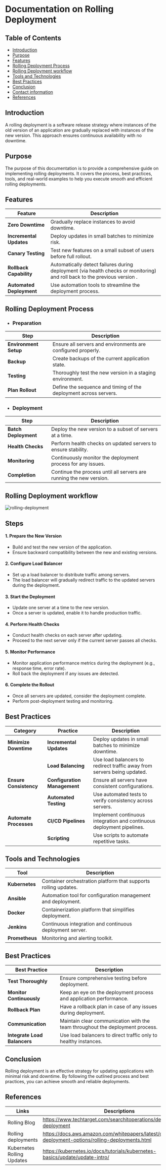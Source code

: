 # Documentation on Rolling Deployment







## Table of Contents

- [Introduction](#introduction)
- [Purpose](#purpose)
- [Features](#features)
- [Rolling Deployment Process](#rolling-deployment-process)
- [Rolling Deployment workflow](#rolling-deployment-workflow)
- [Tools and Technologies](#tools-and-technologies)
- [Best Practices](#best-practices)
- [Conclusion](#conclusion)
- [Contact information](#contact-information)
- [References](#references)


## Introduction

A rolling deployment is a software release strategy where instances of the old version of an application are gradually replaced with instances of the new version. This approach ensures continuous availability with no downtime.

## Purpose
The purpose of this documentation is to provide a comprehensive guide on implementing rolling deployments. It covers the process, best practices, tools, and real-world examples to help you execute smooth and efficient rolling deployments.


## Features

| Feature               | Description                                                          |
|-----------------------|----------------------------------------------------------------------|
| **Zero Downtime**     | Gradually replace instances to avoid downtime.                        |
| **Incremental Updates** | Deploy updates in small batches to minimize risk.                     |
| **Canary Testing**    | Test new features on a small subset of users before full rollout.     |
| **Rollback Capability** | Automatically detect failures during deployment (via health checks or monitoring) and roll back to the previous version .        |
| **Automated Deployment** | Use automation tools to streamline the deployment process.            |


## Rolling Deployment Process

- ### Preparation

| Step                 | Description                                                          |
|----------------------|----------------------------------------------------------------------|
| **Environment Setup** | Ensure all servers and environments are configured properly.         |
| **Backup**           | Create backups of the current application state.                     |
| **Testing**          | Thoroughly test the new version in a staging environment.            |
| **Plan Rollout**     | Define the sequence and timing of the deployment across servers.     |


- ### Deployment
| Step                 | Description                                                          |
|----------------------|----------------------------------------------------------------------|
| **Batch Deployment** | Deploy the new version to a subset of servers at a time.             |
| **Health Checks**    | Perform health checks on updated servers to ensure stability.        |
| **Monitoring**       | Continuously monitor the deployment process for any issues.          |
| **Completion**       | Continue the process until all servers are running the new version.  |

## Rolling Deployment workflow
![rolling-deployment](https://github.com/user-attachments/assets/17e2c48f-fe65-4681-8e8d-94c42d73bf53)

## Steps

#### 1. Prepare the New Version
- Build and test the new version of the application.
- Ensure backward compatibility between the new and existing versions.

#### 2. Configure Load Balancer
- Set up a load balancer to distribute traffic among servers.
- The load balancer will gradually redirect traffic to the updated servers during the deployment.

#### 3. Start the Deployment
- Update one server at a time to the new version.
- Once a server is updated, enable it to handle production traffic.

#### 4. Perform Health Checks
- Conduct health checks on each server after updating.
- Proceed to the next server only if the current server passes all checks.

#### 5. Monitor Performance
- Monitor application performance metrics during the deployment (e.g., response time, error rate).
- Roll back the deployment if any issues are detected.

#### 6. Complete the Rollout
- Once all servers are updated, consider the deployment complete.
- Perform post-deployment testing and monitoring.



## Best Practices

| **Category**          | **Practice**              | **Description**                                                                 |
|------------------------|---------------------------|---------------------------------------------------------------------------------|
| **Minimize Downtime**  | **Incremental Updates**   | Deploy updates in small batches to minimize downtime.                          |
|                        | **Load Balancing**        | Use load balancers to redirect traffic away from servers being updated.         |
| **Ensure Consistency** | **Configuration Management** | Ensure all servers have consistent configurations.                             |
|                        | **Automated Testing**     | Use automated tests to verify consistency across servers.                      |
| **Automate Processes** | **CI/CD Pipelines**       | Implement continuous integration and continuous deployment pipelines.          |
|                        | **Scripting**            | Use scripts to automate repetitive tasks.                                      |


## Tools and Technologies

| Tool         | Description                                                           |
|--------------|-----------------------------------------------------------------------|
| **Kubernetes**| Container orchestration platform that supports rolling updates.      |
| **Ansible**  | Automation tool for configuration management and deployment.          |
| **Docker**   | Containerization platform that simplifies deployment.                 |
| **Jenkins**  | Continuous integration and continuous deployment server.              |
| **Prometheus**| Monitoring and alerting toolkit.                                     |


## Best Practices

| **Best Practice**        | **Description**                                                                 |
|---------------------------|---------------------------------------------------------------------------------|
| **Test Thoroughly**       | Ensure comprehensive testing before deployment.                                |
| **Monitor Continuously**  | Keep an eye on the deployment process and application performance.             |
| **Rollback Plan**         | Have a rollback plan in case of any issues during deployment.                  |
| **Communication**         | Maintain clear communication with the team throughout the deployment process.  |
| **Integrate Load Balancers**   | Use load balancers to direct traffic only to healthy instances.            |

## Conclusion
Rolling deployment is an effective strategy for updating applications with minimal risk and downtime. By following the outlined process and best practices, you can achieve smooth and reliable deployments.




## References

| Links | Descriptions | 
|--------|------------|
| Rolling Blog | https://www.techtarget.com/searchitoperations/definition/rolling-deployment | 
| Rolling deployments | https://docs.aws.amazon.com/whitepapers/latest/overview-deployment-options/rolling-deployments.html | 
| Kubernetes Rolling Updates | https://kubernetes.io/docs/tutorials/kubernetes-basics/update/update-intro/ | 
